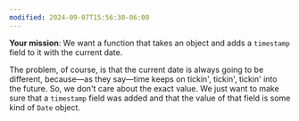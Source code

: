 ```yaml
---
modified: 2024-09-07T15:56:30-06:00
---
```


**Your mission**: We want a function that takes an object and adds a `timestamp` field to it with the current date.

The problem, of course, is that the current date is always going to be different, because—as they say—time keeps on tickin', tickin', tickin' into the future. So, we don't care about the exact value. We just want to make sure that a `timestamp` field was added and that the value of that field is some kind of `Date` object.
